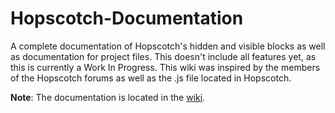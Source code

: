 # Hopscotch-Documentation
A complete documentation of Hopscotch's hidden and visible blocks as well as documentation for project files. This doesn't include all features yet, as this is currently a Work In Progress.
This wiki was inspired by the members of the Hopscotch forums as well as the .js file located in Hopscotch.

**Note**: The documentation is located in the [wiki](https://github.com/TehcJS/Hopscotch-Documentation/wiki).
